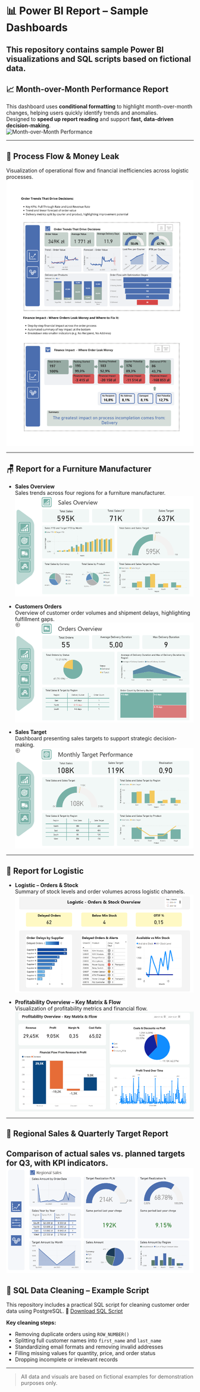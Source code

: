 # 📊 Power BI Report – Sample Dashboards
This repository contains sample Power BI visualizations and SQL scripts based on fictional data.
---

## 📈 Month-over-Month Performance Report

This dashboard uses **conditional formatting** to highlight month-over-month changes, helping users quickly identify trends and anomalies.  
Designed to **speed up report reading** and support **fast, data-driven decision-making**.  
![Month-over-Month Performance](Power%20BI%20developer%20analyst.png)

---
## 💸 Process Flow & Money Leak

Visualization of operational flow and financial inefficiencies across logistic processes.  
![Process Flow & Money Leak](Process_Flow_and_Money_Leak.png)

---
## 🪑 Report for a Furniture Manufacturer
- **Sales Overview**  
  Sales trends across four regions for a furniture manufacturer.  
  ![Sales Overview](Sales%20Overview.png)

- **Customers Orders**  
  Overview of customer order volumes and shipment delays, highlighting fulfillment gaps.  
  ![Customers Orders](Customers%20Orders.png)

- **Sales Target**  
  Dashboard presenting sales targets to support strategic decision-making.  
  ![Sales Target](Sales%20Target.png)
---

## 🚚 Report for Logistic
- **Logistic – Orders & Stock**  
  Summary of stock levels and order volumes across logistic channels.  
  ![Logistic – Orders & Stock Overview](Logistic%20-%20Orders%20%26%20Stock%20Overview.png)

- **Profitability Overview – Key Matrix & Flow**  
  Visualization of profitability metrics and financial flow.
  ![Profitability Overview – Key Matrix & Flow](Profitability%20Overview%20-%20Key%20Matrix%20%26%20Flow.png)
---

## 📍 Regional Sales & Quarterly Target Report
Comparison of actual sales vs. planned targets for Q3, with KPI indicators.
![Regional Sales](RegionalSales.png)
---

## 🧹 SQL Data Cleaning – Example Script
This repository includes a practical SQL script for cleaning customer order data using PostgreSQL.
📄 [Download SQL Script](Data_Cleaning_Script.sql)

**Key cleaning steps:**
- Removing duplicate orders using `ROW_NUMBER()`
- Splitting full customer names into `first_name` and `last_name`
- Standardizing email formats and removing invalid addresses
- Filling missing values for quantity, price, and order status
- Dropping incomplete or irrelevant records

---

> All data and visuals are based on fictional examples for demonstration purposes only.
